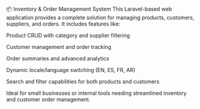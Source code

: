  📦 Inventory & Order Management System
This Laravel-based web application provides a complete solution for managing products, customers, suppliers, and orders. It includes features like:

Product CRUD with category and supplier filtering

Customer management and order tracking

Order summaries and advanced analytics

Dynamic locale/language switching (EN, ES, FR, AR)

Search and filter capabilities for both products and customers


Ideal for small businesses or internal tools needing streamlined inventory and customer order management.
